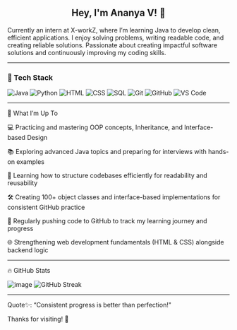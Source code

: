  <h2 align="center"><strong>Hey, I'm Ananya V! 👋</strong></h2>

Currently an intern at X-workZ, where I’m learning Java to develop clean, efficient applications. I enjoy solving problems, writing readable code, and creating reliable solutions. Passionate about creating impactful software solutions and continuously improving my coding skills.

---

### 🚀 Tech Stack
![Java](https://img.shields.io/badge/Java-ED8B00?style=for-the-badge&logo=java&logoColor=white)
![Python](https://img.shields.io/badge/Python-3776AB?style=for-the-badge&logo=python&logoColor=white)
![HTML](https://img.shields.io/badge/HTML5-E34F26?style=for-the-badge&logo=html5&logoColor=white)
![CSS](https://img.shields.io/badge/CSS3-1572B6?style=for-the-badge&logo=css3&logoColor=white)
![SQL](https://img.shields.io/badge/SQL-4479A1?style=for-the-badge&logo=mysql&logoColor=white)
![Git](https://img.shields.io/badge/Git-F05032?style=for-the-badge&logo=git&logoColor=white)
![GitHub](https://img.shields.io/badge/GitHub-100000?style=for-the-badge&logo=github&logoColor=white)
![VS Code](https://img.shields.io/badge/VS%20Code-007ACC?style=for-the-badge&logo=visual-studio-code&logoColor=white)

---

🔧 What I’m Up To

💻 Practicing and mastering OOP concepts, Inheritance, and Interface-based Design

📚 Exploring advanced Java topics and preparing for interviews with hands-on examples

🧠 Learning how to structure codebases efficiently for readability and reusability

🛠️ Creating 100+ object classes and interface-based implementations for consistent GitHub practice

📝 Regularly pushing code to GitHub to track my learning journey and progress

🌐 Strengthening web development fundamentals (HTML & CSS) alongside backend logic

---

🔥 GitHub Stats

![image](https://github.com/user-attachments/assets/11d68a26-525c-4704-a463-ea25fb98e645)
![GitHub Streak](https://streak-stats.demolab.com?user=Ananya6projects&theme=gruvbox&hide_border=true)


---


Quote✨:
“Consistent progress is better than perfection!"


Thanks for visiting! 💖
